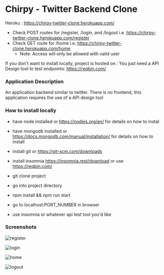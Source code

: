 # Chirpy - Twitter Backend Clone 

Heroku : https://chirpy-twitter-clone.herokuapp.com/
- Check POST routes for /register, /login, and /logout i.e. https://chirpy-twitter-clone.herokuapp.com/register
- Check GET route for /home i.e. https://chirpy-twitter-clone.herokuapp.com/home
    - Note: Access will only be allowed with valid user

If you don't want to install locally, project is hosted on :
You just need a API Design tool to test endpoints: https://reqbin.com/

### Application Description

An application backend similar to twitter. There is no frontend, this application requires the use of a API design tool

### How to install locally

- have node installed or https://nodejs.org/en/ for details on how to instal
- have mongodb installed or https://docs.mongodb.com/manual/installation/ for details on how to install
- install git or https://git-scm.com/downloads
- install insomnia https://insomnia.rest/download or use https://reqbin.com/

- git clone project
- go into project directory
- npm install && npm run start
- go to localhost:PORT_NUMBER in browser
- use insomnia or whatever api test tool you'd like

### Screenshots
![register](https://user-images.githubusercontent.com/64183136/134280549-f64a9ded-ae7a-4b5b-b188-88b85fb8a38c.jpg)

![login](https://user-images.githubusercontent.com/64183136/134280560-5e158b64-a121-4a58-bc78-97b1592fcd28.jpg)

![home](https://user-images.githubusercontent.com/64183136/134280566-e1fa0043-9008-419f-9d12-c97f7a8a0db5.jpg)

![logout](https://user-images.githubusercontent.com/64183136/134280572-f45dcb93-54e9-4ba6-80aa-35df49681164.jpg)

